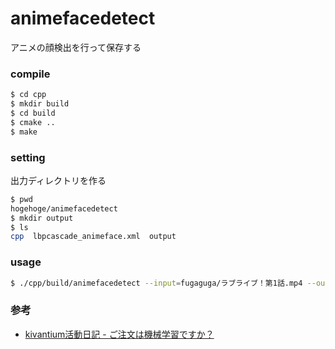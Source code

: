 # animefacedetect
アニメの顔検出を行って保存する

### compile

```bash
$ cd cpp
$ mkdir build
$ cd build
$ cmake ..
$ make
```

### setting

出力ディレクトリを作る

```bash
$ pwd
hogehoge/animefacedetect
$ mkdir output
$ ls
cpp  lbpcascade_animeface.xml  output
```

### usage

```bash
$ ./cpp/build/animefacedetect --input=fugaguga/ラブライブ！第1話.mp4 --output=./output --cascade=./lbpcascade_animeface.xml
```

### 参考
- [kivantium活動日記 - ご注文は機械学習ですか？](http://kivantium.hateblo.jp/entry/2014/11/25/230658)
